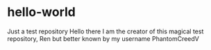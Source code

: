 # hello-world
Just a test repository 
Hello there
I am the creator of this magical test repository, Ren but better known by my username PhantomCreedV
